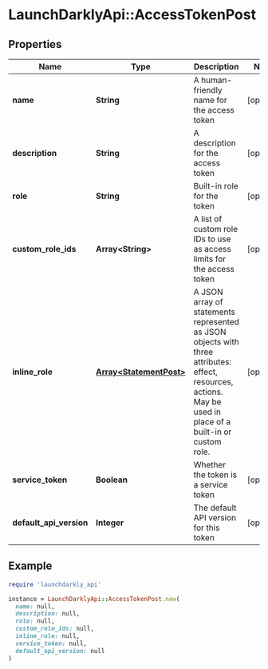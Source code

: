 # LaunchDarklyApi::AccessTokenPost

## Properties

| Name | Type | Description | Notes |
| ---- | ---- | ----------- | ----- |
| **name** | **String** | A human-friendly name for the access token | [optional] |
| **description** | **String** | A description for the access token | [optional] |
| **role** | **String** | Built-in role for the token | [optional] |
| **custom_role_ids** | **Array&lt;String&gt;** | A list of custom role IDs to use as access limits for the access token | [optional] |
| **inline_role** | [**Array&lt;StatementPost&gt;**](StatementPost.md) | A JSON array of statements represented as JSON objects with three attributes: effect, resources, actions. May be used in place of a built-in or custom role. | [optional] |
| **service_token** | **Boolean** | Whether the token is a service token | [optional] |
| **default_api_version** | **Integer** | The default API version for this token | [optional] |

## Example

```ruby
require 'launchdarkly_api'

instance = LaunchDarklyApi::AccessTokenPost.new(
  name: null,
  description: null,
  role: null,
  custom_role_ids: null,
  inline_role: null,
  service_token: null,
  default_api_version: null
)
```

